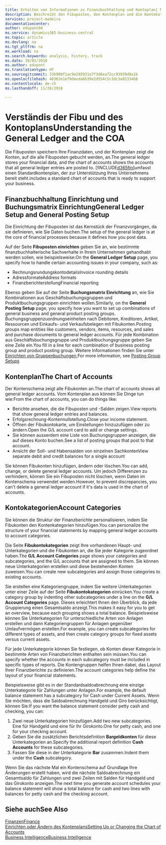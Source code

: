 ```yaml
---
title: Erhalten von Informationen zu Finanzbuchhaltung und Kontoplan| Microsoft Docs
description: Beschreibt den Fibuposten, den Kontenplan und die Kontokategorien.
services: project-madeira
documentationcenter: 
author: edupont04
ms.service: dynamics365-business-central
ms.topic: article
ms.devlang: na
ms.tgt_pltfrm: na
ms.workload: na
ms.search.keywords: analysis, history, track
ms.date: 10/01/2018
ms.author: edupont
ms.translationtype: HT
ms.sourcegitcommit: 33b900f1ac9e295921e7f3d6ea72cc93939d8a1b
ms.openlocfilehash: 40363e1ef9deeda6b39e2d554c5c3dc3a85334b8
ms.contentlocale: de-ch
ms.lasthandoff: 11/26/2018

---
```

# <a name="understanding-the-general-ledger-and-the-coa"></a><span data-ttu-id="e4b1a-103">Verständis der Fibu und des Kontoplans</span><span class="sxs-lookup"><span data-stu-id="e4b1a-103">Understanding the General Ledger and the COA</span></span>
<span data-ttu-id="e4b1a-104">Die Fibuposten speichern Ihre Finanzdaten, und der Kontenplan zeigt die Konten, auf die alle Fibuposten gebucht werden, an.</span><span class="sxs-lookup"><span data-stu-id="e4b1a-104">The general ledger stores your financial data, and the chart of accounts shows the accounts that all general ledger entries are posted to.</span></span> [!INCLUDE[d365fin](includes/d365fin_md.md)]<span data-ttu-id="e4b1a-105">umfasst einen Standardkontenplan, der zur Unterstützung Ihres Unternehmens bereit steht.</span><span class="sxs-lookup"><span data-stu-id="e4b1a-105">includes a standard chart of accounts that is ready to support your business.</span></span>

## <a name="general-ledger-setup-and-general-posting-setup"></a><span data-ttu-id="e4b1a-106">Finanzbuchhaltung Einrichtung und Buchungsmatrix Einrichtung</span><span class="sxs-lookup"><span data-stu-id="e4b1a-106">General Ledger Setup and General Posting Setup</span></span>
<span data-ttu-id="e4b1a-107">Die Einrichtung der Fibuposten ist das Kernstück der Finanzvorgängen, da sie definieren, wie Sie Daten buchen.</span><span class="sxs-lookup"><span data-stu-id="e4b1a-107">The setup of the general ledger is at the core of financial processes because it defines how you post data.</span></span>  

<span data-ttu-id="e4b1a-108">Auf der Seite **Fibuposten einrichten** geben Sie an, wie bestimmte finanzbuchhalterische Sachverhalte in Ihrem Unternehmen gehandhabt werden sollen, wie beispielsweise:</span><span class="sxs-lookup"><span data-stu-id="e4b1a-108">On the **General Ledger Setup** page, you specify how to handle certain accounting issues in your company, such as:</span></span>  

* <span data-ttu-id="e4b1a-109">Rechnungsrundungskontodetails</span><span class="sxs-lookup"><span data-stu-id="e4b1a-109">Invoice rounding details</span></span>  
* <span data-ttu-id="e4b1a-110">Adressformate</span><span class="sxs-lookup"><span data-stu-id="e4b1a-110">Address formats</span></span>  
* <span data-ttu-id="e4b1a-111">Finanzberichterstellung</span><span class="sxs-lookup"><span data-stu-id="e4b1a-111">Financial reporting</span></span>  

<span data-ttu-id="e4b1a-112">Ebenso geben Sie auf der Seite **Buchungsmatrix Einrichtung** an, wie Sie Kombinationen aus Geschäftsbuchungsgruppen und Produktbuchungsgruppen einrichten wollen.</span><span class="sxs-lookup"><span data-stu-id="e4b1a-112">Similarly, on the **General Posting Setup** page, you specify how you want to set up combinations of general business and general product posting groups.</span></span> <span data-ttu-id="e4b1a-113">Buchungsgruppenzuordnungseinheiten nach Debitoren, Kreditoren, Artikel, Ressourcen und Einkaufs- und Verkaufsbelegen mit Fibukonten.</span><span class="sxs-lookup"><span data-stu-id="e4b1a-113">Posting groups map entities like customers, vendors, items, resources, and sales and purchase documents to general ledger accounts.</span></span> <span data-ttu-id="e4b1a-114">Für jede Kombination aus Geschäftsbuchungsgruppe und Produktbuchungsgruppe geben Sie eine Zeile ein.</span><span class="sxs-lookup"><span data-stu-id="e4b1a-114">You fill in a line for each combination of business posting group and product posting group.</span></span> <span data-ttu-id="e4b1a-115">Weitere Informationen finden Sie unter [Einrichten von Gruppenbuchungen ](finance-posting-groups.md)</span><span class="sxs-lookup"><span data-stu-id="e4b1a-115">For more information, see [Posting Group Setups](finance-posting-groups.md)</span></span>  

## <a name="the-chart-of-accounts"></a><span data-ttu-id="e4b1a-116">Kontenplan</span><span class="sxs-lookup"><span data-stu-id="e4b1a-116">The Chart of Accounts</span></span>
<span data-ttu-id="e4b1a-117">Der Kontenschema zeigt alle Fibukonten an.</span><span class="sxs-lookup"><span data-stu-id="e4b1a-117">The chart of accounts shows all general ledger accounts.</span></span> <span data-ttu-id="e4b1a-118">Vom Kontenplan aus können Sie Dinge tun wie:</span><span class="sxs-lookup"><span data-stu-id="e4b1a-118">From the chart of accounts, you can do things like:</span></span>  

* <span data-ttu-id="e4b1a-119">Berichte ansehen, die die Fibuposten und -Salden zeigen.</span><span class="sxs-lookup"><span data-stu-id="e4b1a-119">View reports that show general ledger entries and balances.</span></span>  
* <span data-ttu-id="e4b1a-120">Erfolgsrechnung-Kontennullstellung.</span><span class="sxs-lookup"><span data-stu-id="e4b1a-120">Close your income statement.</span></span>  
* <span data-ttu-id="e4b1a-121">Öffnen der Fibukontokarte, um Einstellungen hinzuzufügen oder zu ändern.</span><span class="sxs-lookup"><span data-stu-id="e4b1a-121">Open the G/L account card to add or change settings.</span></span>  
* <span data-ttu-id="e4b1a-122">Sie können ausserdem eine Liste von Buchungsgruppen anzeigen, die auf dieses Konto buchen.</span><span class="sxs-lookup"><span data-stu-id="e4b1a-122">See a list of posting groups that post to that account.</span></span>
* <span data-ttu-id="e4b1a-123">Ansicht der Soll- und Habensalden von einzelnen Sachkonten</span><span class="sxs-lookup"><span data-stu-id="e4b1a-123">View separate debit and credit balances for a single account</span></span>  

<span data-ttu-id="e4b1a-124">Sie können Fibukonten hinzufügen, ändern oder löschen.</span><span class="sxs-lookup"><span data-stu-id="e4b1a-124">You can add, change, or delete general ledger accounts.</span></span> <span data-ttu-id="e4b1a-125">Um jedoch Differenzen zu verhindern, können Sie ein Fibuposten nicht löschen, wenn Daten im Kontenschema verwendet werden.</span><span class="sxs-lookup"><span data-stu-id="e4b1a-125">However, to prevent discrepancies, you can't delete a general ledger account if it's data is used in the chart of accounts.</span></span>  

## <a name="account-categories"></a><span data-ttu-id="e4b1a-126">Kontokategorien</span><span class="sxs-lookup"><span data-stu-id="e4b1a-126">Account Categories</span></span>
<span data-ttu-id="e4b1a-127">Sie können die Struktur der Finanzberichte personalisieren, indem Sie Fibukonten den Kontenkategorien hinzufügen.</span><span class="sxs-lookup"><span data-stu-id="e4b1a-127">You can personalize the structure of your financial statements by mapping general ledger accounts to account categories.</span></span>  

<span data-ttu-id="e4b1a-128">Die Seite **Fibukontokategorien** zeigt Ihre vorhandenen Haupt- und Unterkategorien und die Fibukonten an, die Sie jeder Kategorie zugeordnet haben.</span><span class="sxs-lookup"><span data-stu-id="e4b1a-128">The **G/L Account Categories** page shows your categories and subcategories, and the G/L accounts that are assigned to them.</span></span> <span data-ttu-id="e4b1a-129">Sie können neue Unterkategorien erstellen und diese bestehenden Konten zuweisen.</span><span class="sxs-lookup"><span data-stu-id="e4b1a-129">You can create new subcategories and assign those categories to existing accounts.</span></span>  

<span data-ttu-id="e4b1a-130">Sie erstellen eine Kategoriengruppe, indem Sie weitere Unterkategorien unter einer Zeile auf der Seite **Fibukontokategorien** einrücken.</span><span class="sxs-lookup"><span data-stu-id="e4b1a-130">You create a category group by indenting other subcategories under a line on the **G/L Account Categories** page.</span></span> <span data-ttu-id="e4b1a-131">Dieses erleichtert Ihnen den Überblick, da jede Gruppierung einen Gesamtsaldo anzeigt.</span><span class="sxs-lookup"><span data-stu-id="e4b1a-131">This makes it easy for you to get an overview, because each grouping shows a total balance.</span></span> <span data-ttu-id="e4b1a-132">Beispielsweise können Sie Unterkategorien für unterschiedliche Arten von Anlagen erstellen und dann Kategoriengruppen für Anlagen gegenüber Umlaufvermögen erstellen.</span><span class="sxs-lookup"><span data-stu-id="e4b1a-132">For example, you can create subcategories for different types of assets, and then create category groups for fixed assets versus current assets.</span></span>  

<span data-ttu-id="e4b1a-133">Für jede Unterkategorie können Sie festlegen, ob Konten dieser Kategorie in bestimmte Arten von Finanzberichten enthalten sein müssen.</span><span class="sxs-lookup"><span data-stu-id="e4b1a-133">You can specify whether the accounts in each subcategory must be included in specific types of reports.</span></span> <span data-ttu-id="e4b1a-134">Die Kontengruppen helfen Ihnen dabei, das Layout Ihrer Finanzberichte zu definieren.</span><span class="sxs-lookup"><span data-stu-id="e4b1a-134">The account categories help define the layout of your financial statements.</span></span>  

<span data-ttu-id="e4b1a-135">Beispielsweise gibt es in der Standardsaldoabrechnung eine einzige Unterkategorie für Zahlungen unter Anlagen.</span><span class="sxs-lookup"><span data-stu-id="e4b1a-135">For example, the default balance statement has a subcategory for Cash under Current Assets.</span></span> <span data-ttu-id="e4b1a-136">Wenn Sie möchten, dass die Saldoabrechnung Handgeld und Giro berücksichtigt, können Sie:</span><span class="sxs-lookup"><span data-stu-id="e4b1a-136">If you want the balance statement consider petty cash and checking, you can:</span></span>  

1. <span data-ttu-id="e4b1a-137">Zwei neue Unterkategorien hinzufügen.</span><span class="sxs-lookup"><span data-stu-id="e4b1a-137">Add two new subcategories.</span></span> <span data-ttu-id="e4b1a-138">Eine für Handgeld und eine für Ihr Girokonto.</span><span class="sxs-lookup"><span data-stu-id="e4b1a-138">One for petty cash, and one for your checking account.</span></span>  
2. <span data-ttu-id="e4b1a-139">Geben Sie die zusätzlichen Berichtsdefinition **Bargeldkonten** für diese Unterkategorien an.</span><span class="sxs-lookup"><span data-stu-id="e4b1a-139">Specify the additional report definition **Cash Accounts** for these subcategories.</span></span>  
3. <span data-ttu-id="e4b1a-140">Fassen Sie diese in der Unterkategorie **Bar** zusammen.</span><span class="sxs-lookup"><span data-stu-id="e4b1a-140">Indent them under the **Cash** subcategory.</span></span>  

<span data-ttu-id="e4b1a-141">Wenn Sie das nächste Mal ein Kontenschema auf Grundlage Ihre Änderungen erstellt haben, wird die nächste Saldoabrechnung ein Gesamtsaldo für Zahlungen und zwei Zeilen mit Salden für Handgeld und das Girokonto anzeigen.</span><span class="sxs-lookup"><span data-stu-id="e4b1a-141">The next time you generate account schedules your balance statement will show a total balance for cash and two lines with balances for petty cash and the checking account.</span></span>  

## <a name="see-also"></a><span data-ttu-id="e4b1a-142">Siehe auch</span><span class="sxs-lookup"><span data-stu-id="e4b1a-142">See Also</span></span>
[<span data-ttu-id="e4b1a-143">Finanzen</span><span class="sxs-lookup"><span data-stu-id="e4b1a-143">Finance</span></span>](finance.md)  
[<span data-ttu-id="e4b1a-144">Einrichten oder Ändern des Kontenplans</span><span class="sxs-lookup"><span data-stu-id="e4b1a-144">Setting Up or Changing the Chart of Accounts</span></span>](finance-setup-chart-accounts.md)  
[<span data-ttu-id="e4b1a-145">Business Intelligence</span><span class="sxs-lookup"><span data-stu-id="e4b1a-145">Business Intelligence</span></span>](bi.md)  

